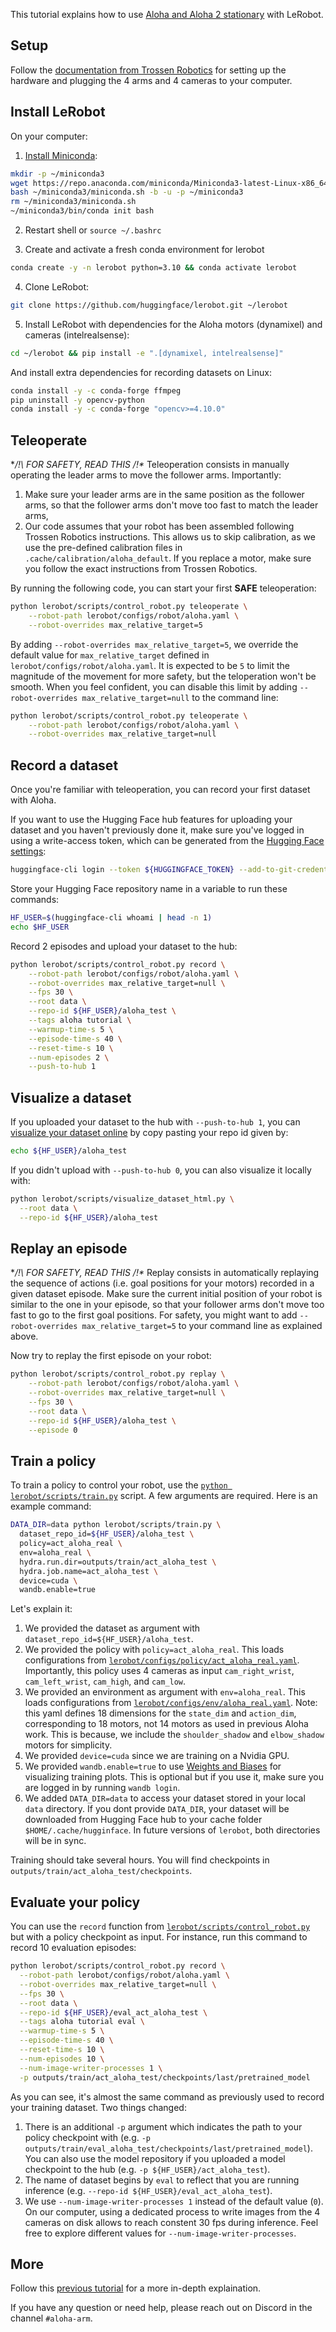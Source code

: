 This tutorial explains how to use [Aloha and Aloha 2 stationary](https://www.trossenrobotics.com/aloha-stationary) with LeRobot.

## Setup

Follow the [documentation from Trossen Robotics](https://docs.trossenrobotics.com/aloha_docs/getting_started/stationary/hardware_setup.html) for setting up the hardware and plugging the 4 arms and 4 cameras to your computer.


## Install LeRobot

On your computer:

1. [Install Miniconda](https://docs.anaconda.com/miniconda/#quick-command-line-install):
```bash
mkdir -p ~/miniconda3
wget https://repo.anaconda.com/miniconda/Miniconda3-latest-Linux-x86_64.sh -O ~/miniconda3/miniconda.sh
bash ~/miniconda3/miniconda.sh -b -u -p ~/miniconda3
rm ~/miniconda3/miniconda.sh
~/miniconda3/bin/conda init bash
```

2. Restart shell or `source ~/.bashrc`

3. Create and activate a fresh conda environment for lerobot
```bash
conda create -y -n lerobot python=3.10 && conda activate lerobot
```

4. Clone LeRobot:
```bash
git clone https://github.com/huggingface/lerobot.git ~/lerobot
```

5. Install LeRobot with dependencies for the Aloha motors (dynamixel) and cameras (intelrealsense):
```bash
cd ~/lerobot && pip install -e ".[dynamixel, intelrealsense]"
```

And install extra dependencies for recording datasets on Linux:
```bash
conda install -y -c conda-forge ffmpeg
pip uninstall -y opencv-python
conda install -y -c conda-forge "opencv>=4.10.0"
```

## Teleoperate

**/!\ FOR SAFETY, READ THIS /!\**
Teleoperation consists in manually operating the leader arms to move the follower arms. Importantly:
1. Make sure your leader arms are in the same position as the follower arms, so that the follower arms don't move too fast to match the leader arms,
2. Our code assumes that your robot has been assembled following Trossen Robotics instructions. This allows us to skip calibration, as we use the pre-defined calibration files in `.cache/calibration/aloha_default`. If you replace a motor, make sure you follow the exact instructions from Trossen Robotics.

By running the following code, you can start your first **SAFE** teleoperation:
```bash
python lerobot/scripts/control_robot.py teleoperate \
    --robot-path lerobot/configs/robot/aloha.yaml \
    --robot-overrides max_relative_target=5
```

By adding `--robot-overrides max_relative_target=5`, we override the default value for `max_relative_target` defined in `lerobot/configs/robot/aloha.yaml`. It is expected to be `5` to limit the magnitude of the movement for more safety, but the teloperation won't be smooth. When you feel confident, you can disable this limit by adding `--robot-overrides max_relative_target=null` to the command line:
```bash
python lerobot/scripts/control_robot.py teleoperate \
    --robot-path lerobot/configs/robot/aloha.yaml \
    --robot-overrides max_relative_target=null
```

## Record a dataset

Once you're familiar with teleoperation, you can record your first dataset with Aloha.

If you want to use the Hugging Face hub features for uploading your dataset and you haven't previously done it, make sure you've logged in using a write-access token, which can be generated from the [Hugging Face settings](https://huggingface.co/settings/tokens):
```bash
huggingface-cli login --token ${HUGGINGFACE_TOKEN} --add-to-git-credential
```

Store your Hugging Face repository name in a variable to run these commands:
```bash
HF_USER=$(huggingface-cli whoami | head -n 1)
echo $HF_USER
```

Record 2 episodes and upload your dataset to the hub:
```bash
python lerobot/scripts/control_robot.py record \
    --robot-path lerobot/configs/robot/aloha.yaml \
    --robot-overrides max_relative_target=null \
    --fps 30 \
    --root data \
    --repo-id ${HF_USER}/aloha_test \
    --tags aloha tutorial \
    --warmup-time-s 5 \
    --episode-time-s 40 \
    --reset-time-s 10 \
    --num-episodes 2 \
    --push-to-hub 1
```

## Visualize a dataset

If you uploaded your dataset to the hub with `--push-to-hub 1`, you can [visualize your dataset online](https://huggingface.co/spaces/lerobot/visualize_dataset) by copy pasting your repo id given by:
```bash
echo ${HF_USER}/aloha_test
```

If you didn't upload with `--push-to-hub 0`, you can also visualize it locally with:
```bash
python lerobot/scripts/visualize_dataset_html.py \
  --root data \
  --repo-id ${HF_USER}/aloha_test
```

## Replay an episode

**/!\ FOR SAFETY, READ THIS /!\**
Replay consists in automatically replaying the sequence of actions (i.e. goal positions for your motors) recorded in a given dataset episode. Make sure the current initial position of your robot is similar to the one in your episode, so that your follower arms don't move too fast to go to the first goal positions. For safety, you might want to add `--robot-overrides max_relative_target=5` to your command line as explained above.

Now try to replay the first episode on your robot:
```bash
python lerobot/scripts/control_robot.py replay \
    --robot-path lerobot/configs/robot/aloha.yaml \
    --robot-overrides max_relative_target=null \
    --fps 30 \
    --root data \
    --repo-id ${HF_USER}/aloha_test \
    --episode 0
```

## Train a policy

To train a policy to control your robot, use the [`python lerobot/scripts/train.py`](../lerobot/scripts/train.py) script. A few arguments are required. Here is an example command:
```bash
DATA_DIR=data python lerobot/scripts/train.py \
  dataset_repo_id=${HF_USER}/aloha_test \
  policy=act_aloha_real \
  env=aloha_real \
  hydra.run.dir=outputs/train/act_aloha_test \
  hydra.job.name=act_aloha_test \
  device=cuda \
  wandb.enable=true
```

Let's explain it:
1. We provided the dataset as argument with `dataset_repo_id=${HF_USER}/aloha_test`.
2. We provided the policy with `policy=act_aloha_real`. This loads configurations from [`lerobot/configs/policy/act_aloha_real.yaml`](../lerobot/configs/policy/act_aloha_real.yaml). Importantly, this policy uses 4 cameras as input `cam_right_wrist`, `cam_left_wrist`, `cam_high`, and `cam_low`.
3. We provided an environment as argument with `env=aloha_real`. This loads configurations from [`lerobot/configs/env/aloha_real.yaml`](../lerobot/configs/env/aloha_real.yaml). Note: this yaml defines 18 dimensions for the `state_dim` and `action_dim`, corresponding to 18 motors, not 14 motors as used in previous Aloha work. This is because, we include the `shoulder_shadow` and `elbow_shadow` motors for simplicity.
4. We provided `device=cuda` since we are training on a Nvidia GPU.
5. We provided `wandb.enable=true` to use [Weights and Biases](https://docs.wandb.ai/quickstart) for visualizing training plots. This is optional but if you use it, make sure you are logged in by running `wandb login`.
6. We added `DATA_DIR=data` to access your dataset stored in your local `data` directory. If you dont provide `DATA_DIR`, your dataset will be downloaded from Hugging Face hub to your cache folder `$HOME/.cache/hugginface`. In future versions of `lerobot`, both directories will be in sync.

Training should take several hours. You will find checkpoints in `outputs/train/act_aloha_test/checkpoints`.

## Evaluate your policy

You can use the `record` function from [`lerobot/scripts/control_robot.py`](../lerobot/scripts/control_robot.py) but with a policy checkpoint as input. For instance, run this command to record 10 evaluation episodes:
```bash
python lerobot/scripts/control_robot.py record \
  --robot-path lerobot/configs/robot/aloha.yaml \
  --robot-overrides max_relative_target=null \
  --fps 30 \
  --root data \
  --repo-id ${HF_USER}/eval_act_aloha_test \
  --tags aloha tutorial eval \
  --warmup-time-s 5 \
  --episode-time-s 40 \
  --reset-time-s 10 \
  --num-episodes 10 \
  --num-image-writer-processes 1 \
  -p outputs/train/act_aloha_test/checkpoints/last/pretrained_model
```

As you can see, it's almost the same command as previously used to record your training dataset. Two things changed:
1. There is an additional `-p` argument which indicates the path to your policy checkpoint with  (e.g. `-p outputs/train/eval_aloha_test/checkpoints/last/pretrained_model`). You can also use the model repository if you uploaded a model checkpoint to the hub (e.g. `-p ${HF_USER}/act_aloha_test`).
2. The name of dataset begins by `eval` to reflect that you are running inference (e.g. `--repo-id ${HF_USER}/eval_act_aloha_test`).
3. We use `--num-image-writer-processes 1` instead of the default value (`0`). On our computer, using a dedicated process to write images from the 4 cameras on disk allows to reach constent 30 fps during inference. Feel free to explore different values for `--num-image-writer-processes`.

## More

Follow this [previous tutorial](https://github.com/huggingface/lerobot/blob/main/examples/7_get_started_with_real_robot.md#4-train-a-policy-on-your-data) for a more in-depth explaination.

If you have any question or need help, please reach out on Discord in the channel `#aloha-arm`.

